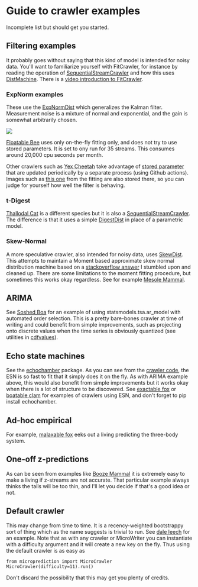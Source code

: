 
# Guide to crawler examples

Incomplete list but should get you started. 

## Filtering examples

It probably
goes without saying that this kind of model is intended for noisy data. You'll want to familiarize
 yourself with FitCrawler, for instance by reading the operation of [SequentialStreamCrawler](https://github.com/microprediction/microprediction/blob/master/microprediction/sequentialcrawler.py) and how
 this uses [DistMachine](https://github.com/microprediction/microprediction/blob/master/microprediction/univariate/distmachine.py). There 
 is a
[video introduction to FitCrawler](https://www.microprediction.com/fitcrawler).  

### ExpNorm examples

These use the [ExpNormDist](https://github.com/microprediction/microprediction/blob/master/microprediction/univariate/expnormdist.py) which generalizes the
Kalman filter. Measurement noise is a mixture of normal and exponential, and the gain is somewhat
arbitrarily chosen.  

![](https://i.imgur.com/PpWIhlx.png)

[Floatable Bee](https://github.com/microprediction/microprediction/blob/master/crawler_examples/floatable_bee.py)
uses only on-the-fly fitting only, and does not try to use stored parameters. It is set to ony run for 35 streams.
This consumes around 20,000 cpu seconds per month. 

Other crawlers such as [Yex Cheetah](https://github.com/microprediction/microprediction/blob/master/crawler_examples/yex_cheetah.py) take advantage 
of [stored parameter]('https://raw.githubusercontent.com/microprediction/offline/main/modelfits/expnorm') that are
updated periodically by a separate process (using Github actions). Images such as [this one](https://github.com/microprediction/offline/blob/main/modelfits/expnorm/z1~electricity-lbmp-nyiso-north~70.png) 
from the fitting are also stored there, so you can judge for yourself how well the filter is behaving. 

### t-Digest 

[Thallodal Cat](https://github.com/microprediction/microprediction/blob/master/crawler_examples/thallodal_cat.py) is a different
 species but it is also a [SequentialStreamCrawler](https://github.com/microprediction/microprediction/blob/master/microprediction/sequentialcrawler.py). The 
  difference is that it uses a simple [DigestDist](https://github.com/microprediction/microprediction/blob/master/microprediction/univariate/digestdist.py) in 
  place of a parametric model. 
  
### Skew-Normal 

A more speculative crawler, also intended for noisy data, uses [SkewDist](https://github.com/microprediction/microprediction/blob/master/microprediction/univariate/skewdist.py). This attempts
to maintain a Moment based approximate skew normal distribution machine based on a [stackoverflow answer](https://stackoverflow.com/questions/49801071/how-can-i-use-skewnorm-to-produce-a-distribution-with-the-specified-skew) I 
stumbled upon and cleaned up. There are some limitations to the moment fitting procedure, but sometimes
this works okay regardless. See for example [Mesole Mammal](https://github.com/microprediction/microprediction/blob/master/crawler_examples/mesole_mammal.py). 

## ARIMA

See [Soshed Boa](https://github.com/microprediction/microprediction/blob/master/crawler_examples/soshed_boa.py) for an example of using statsmodels.tsa.ar_model with automated order selection. This is a pretty
bare-bones crawler at time of writing and could benefit from simple improvements, such as projecting
onto discrete values when the time series is obviously quantized (see utilities in [cdfvalues](https://github.com/microprediction/microprediction/blob/master/microprediction/univariate/cdfvalues.py)). 

## Echo state machines

See the [echochamber](https://github.com/microprediction/echochamber) package. As you can see from 
the [crawler code](https://github.com/microprediction/echochamber/blob/master/echochamber/crawler.py), the ESN is so fast to fit that it simply does it on the fly. 
As with ARIMA example above, this would also benefit from simple improvements but it works okay when
there is a lot of structure to be discovered. See [exactable fox](https://github.com/microprediction/microprediction/blob/master/crawler_examples/exactable_fox.py) or
[boatable clam](https://github.com/microprediction/microprediction/blob/master/crawler_examples/boatable_clam.py) for examples
of crawlers using ESN, and don't forget to pip install echochamber. 

## Ad-hoc empirical 

For example, [malaxable fox](https://github.com/microprediction/microprediction/blob/master/crawler_examples/malaxable_fox.py) eeks
out a living predicting the three-body system. 

## One-off z-predictions

As can be seen from examples like [Booze Mammal](https://github.com/microprediction/microprediction/blob/master/crawler_examples/booze_mammal.py) it is extremely
easy to make a living if z-streams are not accurate. That particular example always thinks the 
tails will be too thin, and I'll let you decide if that's a good idea or not.

## Default crawler

This may change from time to time. It is a recency-weighted bootstrappy sort of thing which as the
name suggests is trivial to run. See [dale leech](https://github.com/microprediction/microprediction/blob/master/crawler_examples/dale_leech.py) for
an example. Note that as with any crawler or MicroWriter you can instantiate with a difficulty argument and it will create
a new key on the fly. Thus using the default crawler is as easy as 

    from microprediction import MicroCrawler
    MicroCrawler(difficulty=11).run()
    
Don't discard the possibility that this may get you plenty of credits.  
   